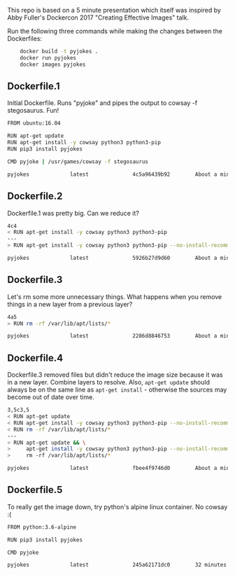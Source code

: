 This repo is based on a 5 minute presentation which itself was inspired by Abby
Fuller's Dockercon 2017 "Creating Effective Images" talk.

Run the following three commands while making the changes between the
Dockerfiles:

```sh
    docker build -t pyjokes .
    docker run pyjokes
    docker images pyjokes
```

## Dockerfile.1

Initial Dockerfile. Runs "pyjoke" and pipes the output to cowsay -f
stegosaurus. Fun!

```sh
FROM ubuntu:16.04

RUN apt-get update
RUN apt-get install -y cowsay python3 python3-pip
RUN pip3 install pyjokes

CMD pyjoke | /usr/games/cowsay -f stegosaurus
```

```sh
pyjokes             latest              4c5a96439b92        About a minute ago   440MB
```

## Dockerfile.2

Dockerfile.1 was pretty big. Can we reduce it?

```sh
4c4
< RUN apt-get install -y cowsay python3 python3-pip
---
> RUN apt-get install -y cowsay python3 python3-pip --no-install-recommends
```

```sh
pyjokes             latest              5926b27d9d60        About a minute ago   231MB
```

## Dockerfile.3

Let's rm some more unnecessary things. What happens when you remove things in a new layer from a previous layer?

```sh
4a5
> RUN rm -rf /var/lib/apt/lists/*
```

```sh
pyjokes             latest              2286d8846753        About a minute ago   231MB
```

## Dockerfile.4

Dockerfile.3 removed files but didn't reduce the image size because it was in a
new layer. Combine layers to resolve. Also, `apt-get update` should always be
on the same line as `apt-get install` - otherwise the sources may become out of
date over time.

```sh
3,5c3,5
< RUN apt-get update
< RUN apt-get install -y cowsay python3 python3-pip --no-install-recommends
< RUN rm -rf /var/lib/apt/lists/*
---
> RUN apt-get update && \
>     apt-get install -y cowsay python3 python3-pip --no-install-recommends && \
>     rm -rf /var/lib/apt/lists/*
```

```sh
pyjokes             latest              fbee4f9746d0        About a minute ago   192MB
```

## Dockerfile.5

To really get the image down, try python's alpine linux container. No cowsay :(

```sh
FROM python:3.6-alpine

RUN pip3 install pyjokes

CMD pyjoke
```

```sh
pyjokes             latest              245a62171dc0        32 minutes ago      92.9MB
```
